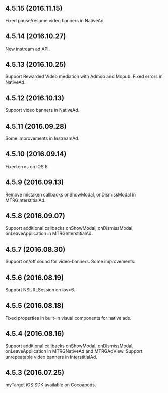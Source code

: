 ## 4.5.15 (2016.11.15)

Fixed pause/resume video banners in NativeAd.

## 4.5.14 (2016.10.27)

New instream ad API.

## 4.5.13 (2016.10.25)

Support Rewarded Video mediation with Admob and Mopub.
Fixed errors in NativeAd.

## 4.5.12 (2016.10.13)

Support video banners in NativeAd.

## 4.5.11 (2016.09.28)

Some improvements in InstreamAd.

## 4.5.10 (2016.09.14)

Fixed erros on iOS 6.

## 4.5.9 (2016.09.13)

Remove mistaken callbacks onShowModal, onDismissModal in MTRGInterstitialAd.

## 4.5.8 (2016.09.07)

Support additional callbacks onShowModal, onDismissModal, onLeaveApplication in MTRGInterstitialAd.

## 4.5.7 (2016.08.30)

Support on/off sound for video-banners.
Some improvements.

## 4.5.6 (2016.08.19)

Support NSURLSession on ios>6.

## 4.5.5 (2016.08.18)

Fixed properties in built-in visual components for native ads.

## 4.5.4 (2016.08.16)

Support additional callbacks onShowModal, onDismissModal, onLeaveApplication in MTRGNativeAd and MTRGAdView.
Support unrepeatable video banners in InterstitialAd.

## 4.5.3 (2016.07.25)

myTarget iOS SDK available on Cocoapods.
